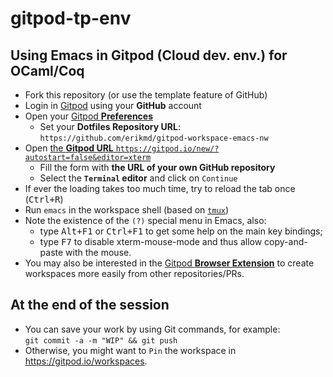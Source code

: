 # gitpod-tp-env

## Using Emacs in Gitpod (Cloud dev. env.) for OCaml/Coq

* Fork this repository (or use the template feature of GitHub)
* Login in [Gitpod](https://gitpod.io/login/) using your **GitHub** account
* Open your [Gitpod **Preferences**](https://gitpod.io/user/preferences)
  * Set your **Dotfiles Repository URL**: `https://github.com/erikmd/gitpod-workspace-emacs-nw`
* Open [the **Gitpod URL** `https://gitpod.io/new/?autostart=false&editor=xterm`](https://gitpod.io/new/?autostart=false&editor=xterm)
  * Fill the form with **the URL of your own GitHub repository**
  * Select the **`Terminal` editor** and click on `Continue`
* If ever the loading takes too much time, try to reload the tab once (<kbd>Ctrl+R</kbd>)
* Run `emacs` in the workspace shell (based on [`tmux`](https://github.com/tmux/tmux/wiki))
* Note the existence of the `(?)` special menu in Emacs, also:
   * type <kbd>Alt+F1</kbd> or <kbd>Ctrl+F1</kbd> to get some help on the main key bindings;
   * type <kbd>F7</kbd> to disable xterm-mouse-mode and thus allow copy-and-paste with the mouse.
* You may also be interested in the [Gitpod **Browser Extension**](https://www.gitpod.io/docs/configure/user-settings/browser-extension) to create workspaces more easily from other repositories/PRs.

## At the end of the session

* You can save your work by using Git commands, for example:  
  `git commit -a -m "WIP" && git push`
* Otherwise, you might want to `Pin` the workspace in <https://gitpod.io/workspaces>.
